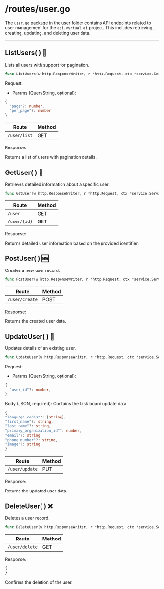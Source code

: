 # /routes/user.go

The `user.go` package in the user folder contains API endpoints related to user management for the `api.vyrtual.ai` project. This includes retrieving, creating, updating, and deleting user data.

---

## ListUsers( ) 👥

Lists all users with support for pagination.

```go
func ListUsers(w http.ResponseWriter, r *http.Request, ctx *service.Service) error { ... }
```

Request:

- Params (QueryString, optional):

```typescript
{
  "page"?: number,
  "per_page"?: number
}
```

| Route        | Method |
| ------------ | ------ |
| `/user/list` | GET    |

Response:

Returns a list of users with pagination details.

## GetUser( ) 👤

Retrieves detailed information about a specific user.

```go
func GetUser(w http.ResponseWriter, r *http.Request, ctx *service.Service) error { ... }
```

| Route        | Method |
| ------------ | ------ |
| `/user`      | GET    |
| `/user/{id}` | GET    |

Response:

Returns detailed user information based on the provided identifier.

## PostUser( ) 🆕

Creates a new user record.

```go
func PostUser(w http.ResponseWriter, r *http.Request, ctx *service.Service) error { ... }
```

| Route          | Method |
| -------------- | ------ |
| `/user/create` | POST   |

Response:

Returns the created user data.

## UpdateUser( ) 🔄

Updates details of an existing user.

```go
func UpdateUser(w http.ResponseWriter, r *http.Request, ctx *service.Service) error { ... }
```

Request:

- Params (QueryString, optional):

```typescript
{
  "user_id"?: number,
}
```

Body (JSON, required): Contains the task board update data

```typescript
{
"language_codes"?: [string],
"first_name"?: string,
"last_name"?: string,
"primary_organization_id"?: number,
"email"?: string,
"phone_number"?: string,
"image"?: string
}
```

| Route          | Method |
| -------------- | ------ |
| `/user/update` | PUT    |

Response:

Returns the updated user data.

## DeleteUser( ) ❌

Deletes a user record.

```go
func DeleteUser(w http.ResponseWriter, r *http.Request, ctx *service.Service) error { ... }
```

| Route          | Method |
| -------------- | ------ |
| `/user/delete` | GET    |

Response:

```typescript
{
}
```

Confirms the deletion of the user.
